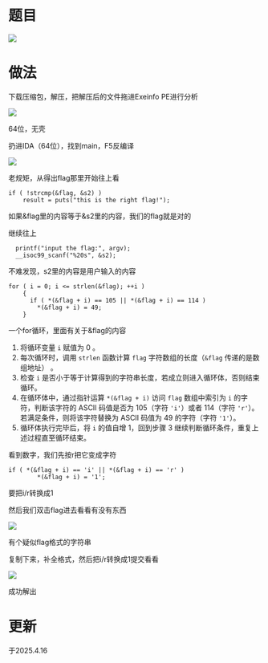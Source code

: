 # 题目

![](https://cdn.nlark.com/yuque/0/2025/png/53467226/1744808164799-37808bc3-0c8f-43b6-9058-bfcc11fcf57c.png)

# 做法

下载压缩包，解压，把解压后的文件拖进Exeinfo PE进行分析

![](https://cdn.nlark.com/yuque/0/2025/png/53467226/1744808248606-3960307a-3739-4c3e-822c-4b22578fb609.png)

64位，无壳

扔进IDA（64位），找到main，F5反编译

![](https://cdn.nlark.com/yuque/0/2025/png/53467226/1744808328687-12eb34e7-ad2b-4a10-b020-e3ff042c1158.png)

老规矩，从得出flag那里开始往上看

```
if ( !strcmp(&flag, &s2) )
    result = puts("this is the right flag!");
```

如果&flag里的内容等于&s2里的内容，我们的flag就是对的

继续往上

```
  printf("input the flag:", argv);
  __isoc99_scanf("%20s", &s2);
```

不难发现，s2里的内容是用户输入的内容

```
for ( i = 0; i <= strlen(&flag); ++i )
    {
      if ( *(&flag + i) == 105 || *(&flag + i) == 114 )
        *(&flag + i) = 49;
    }
```

一个for循环，里面有关于&flag的内容

1. 将循环变量 `i` 赋值为 0 。
2. 每次循环时，调用 `strlen` 函数计算 `flag` 字符数组的长度（`&flag` 传递的是数组地址） 。
3. 检查 `i` 是否小于等于计算得到的字符串长度，若成立则进入循环体，否则结束循环。
4. 在循环体中，通过指针运算 `*(&flag + i)` 访问 `flag` 数组中索引为 `i` 的字符，判断该字符的 ASCII 码值是否为 105（字符 `'i'`）或者 114（字符 `'r'`）。若满足条件，则将该字符替换为 ASCII 码值为 49 的字符（字符 `'1'`）。
5. 循环体执行完毕后，将 `i` 的值自增 1，回到步骤 3 继续判断循环条件，重复上述过程直至循环结束。

看到数字，我们先按r把它变成字符

```
if ( *(&flag + i) == 'i' || *(&flag + i) == 'r' )
        *(&flag + i) = '1';
```

要把i/r转换成1

然后我们双击flag进去看看有没有东西

![](https://cdn.nlark.com/yuque/0/2025/png/53467226/1744809194416-73ad9720-bbb0-4f9a-a0bd-0c3dd0cea2b4.png)

有个疑似flag格式的字符串

复制下来，补全格式，然后把i/r转换成1提交看看

![](https://cdn.nlark.com/yuque/0/2025/png/53467226/1744809277629-c8304c72-f8ca-4bf8-a073-1dff94e013c4.png)

成功解出

# 更新

于2025.4.16